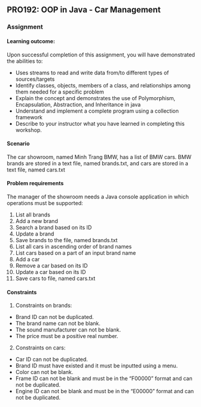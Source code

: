 ## PRO192: OOP in Java - Car Management
### Assignment

#### Learning outcome:
Upon successful completion of this assignment, you will have demonstrated the abilities to:
* Uses streams to read and write data from/to different types of sources/targets
* Identify classes, objects, members of a class, and relationships among them needed for a specific problem
* Explain the concept and demonstrates the use of Polymorphism, Encapsulation, Abstraction, and Inheritance in java
* Understand and implement a complete program using a collection framework
* Describe to your instructor what you have learned in completing this workshop.

#### Scenario
The car showroom, named Minh Trang BMW, has a list of BMW cars. BMW brands are stored in a text file, named brands.txt, and cars are stored in a text file, named cars.txt

#### Problem requirements
The manager of the showroom needs a Java console application in which operations must be supported:
1. List all brands
2. Add a new brand
3. Search a brand based on its ID
4. Update a brand
5. Save brands to the file, named brands.txt
6. List all cars in ascending order of brand names
7. List cars based on a part of an input brand name
8. Add a car
9. Remove a car based on its ID
10. Update a car based on its ID
11. Save cars to file, named cars.txt

#### Constraints
1. Constraints on brands:
* Brand ID can not be duplicated.
* The brand name can not be blank.
* The sound manufacturer can not be blank.
* The price must be a positive real number.
2. Constraints on cars:
* Car ID can not be duplicated.
* Brand ID must have existed and it must be inputted using a menu.
* Color can not be blank.
* Frame ID can not be blank and must be in the  “F00000” format and can not be duplicated.
* Engine ID can not be blank and must be in the  “E00000” format and can not be duplicated.
